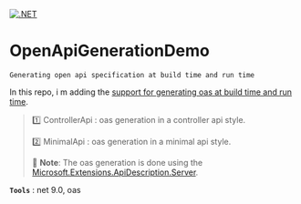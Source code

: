 [![.NET](https://github.com/aimenux/OpenApiGenerationDemo/actions/workflows/ci.yml/badge.svg)](https://github.com/aimenux/OpenApiGenerationDemo/actions/workflows/ci.yml)

# OpenApiGenerationDemo
```
Generating open api specification at build time and run time
```

In this repo, i m adding the [support for generating oas at build time and run time](https://devblogs.microsoft.com/dotnet/dotnet9-openapi/).
>
> :one: ControllerApi : oas generation in a controller api style.
>
> :two: MinimalApi : oas generation in a minimal api style.
>
> 🚨 **Note**: The oas generation is done using the [Microsoft.Extensions.ApiDescription.Server](https://learn.microsoft.com/en-us/aspnet/core/fundamentals/openapi/aspnetcore-openapi?view=aspnetcore-9.0&tabs=visual-studio%2Cvisual-studio-code#generate-openapi-documents-at-build-time).
> 

**`Tools`** : net 9.0, oas
